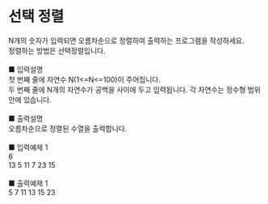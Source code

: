 # 선택 정렬
N개의 숫자가 입력되면 오름차순으로 정렬하여 출력하는 프로그램을 작성하세요.<br>
정렬하는 방법은 선택정렬입니다.<br>
<br>
■ 입력설명<br>
첫 번째 줄에 자연수 N(1<=N<=100)이 주어집니다.<br>
두 번째 줄에 N개의 자연수가 공백을 사이에 두고 입력됩니다. 각 자연수는 정수형 범위 안에 있습니다.<br>
<br>
■ 출력설명<br>
오름차순으로 정렬된 수열을 출력합니다.<br>
<br>
■ 입력예제 1<br>
6<br>
13 5 11 7 23 15<br>
<br>
■ 출력예제 1<br>
5 7 11 13 15 23